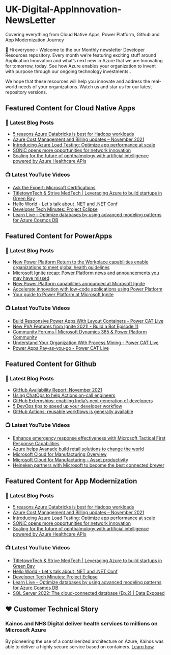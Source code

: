 # UK-Digital-AppInnovation-NewsLetter

Covering everything from Cloud Native Apps, Power Platform, Github and App Modernization Journey

👋 Hi everyone – Welcome to the our Monthly newsletter Developer Resources repository. Every month we’re featuring exciting stuff around Application Innovation and what’s next new in Azure that we are Innovating for tomorrow, today. See how Azure enables your organization to invent with purpose through our ongoing technology investments..


We hope that these resources will help you innovate and address the real-world needs of your organizations. Watch us and star us for our latest repository versions.

## Featured Content for Cloud Native Apps


### 📝 Latest Blog Posts

    
<!-- BLOGCNA:START -->
- [5 reasons Azure Databricks is best for Hadoop workloads](https://azure.microsoft.com/blog/5-reasons-azure-databricks-is-best-for-hadoop-workloads/)
- [Azure Cost Management and Billing updates – November 2021](https://azure.microsoft.com/blog/azure-cost-management-and-billing-updates-november-2021/)
- [Introducing Azure Load Testing: Optimize app performance at scale](https://azure.microsoft.com/blog/introducing-azure-load-testing-optimize-app-performance-at-scale/)
- [SONiC opens more opportunities for network innovation](https://azure.microsoft.com/blog/sonic-opens-more-opportunities-for-network-innovation/)
- [Scaling for the future of ophthalmology with artificial intelligence powered by Azure Healthcare APIs](https://azure.microsoft.com/blog/scaling-for-the-future-of-ophthalmology-with-artificial-intelligence-powered-by-azure-healthcare-apis/)
<!-- BLOGCNA:END -->

### 📺 Latest YouTube Videos

 
<!-- YOUTUBECNA:START -->
- [Ask the Expert: Microsoft Certifications](https://www.youtube.com/watch?v=UtKAzxob5F0)
- [TitletownTech &amp; Strive MedTech | Leveraging Azure to build startups in Green Bay](https://www.youtube.com/watch?v=ealFGI2C6kI)
- [Hello World - Let&#39;s talk about .NET and .NET Conf](https://www.youtube.com/watch?v=m032k9Dpg-s)
- [Developer Tech Minutes: Project Eclipse](https://www.youtube.com/watch?v=FWlpthO9Dpk)
- [Learn Live - Optimize databases by using advanced modeling patterns for Azure Cosmos DB](https://www.youtube.com/watch?v=u-Ef3svU5mY)
<!-- YOUTUBECNA:END -->

##  Featured Content for PowerApps
### 📝 Latest Blog Posts
<!-- BLOGPOWER:START -->
- [New Power Platform Return to the Workplace capabilities enable organizations to meet global health guidelines](https://cloudblogs.microsoft.com/powerplatform/2021/11/30/new-power-platform-return-to-the-workplace-capabilities-enable-organizations-to-meet-global-health-guidelines/)
- [Microsoft Ignite recap: Power Platform news and announcements you may have missed](https://cloudblogs.microsoft.com/powerplatform/2021/11/18/microsoft-ignite-recap-power-platform-news-and-announcements-you-may-have-missed/)
- [New Power Platform capabilities announced at Microsoft Ignite](https://cloudblogs.microsoft.com/powerplatform/2021/11/02/new-power-platform-capabilities-announced-at-microsoft-ignite/)
- [Accelerate innovation with low-code applications using Power Platform](https://cloudblogs.microsoft.com/powerplatform/2021/11/02/accelerate-innovation-with-low-code-applications-using-power-platform/)
- [Your guide to Power Platform at Microsoft Ignite](https://cloudblogs.microsoft.com/powerplatform/2021/10/26/your-guide-to-power-platform-at-microsoft-ignite/)
<!-- BLOGPOWER:END -->
 ### 📺 Latest YouTube Videos
    
<!-- YOUTUBEPOWER:START -->
- [Build Responsive Power Apps With Layout Containers - Power CAT Live](https://www.youtube.com/watch?v=N73RaNvaijs)
- [New PVA Features from Ignite 2021! - Build a Bot Episode 11](https://www.youtube.com/watch?v=FTigtv7mUGc)
- [Community Forums |  Microsoft Dynamics 365 &amp; Power Platform Community](https://www.youtube.com/watch?v=oYb-42rCPXQ)
- [Understand Your Organization With Process Mining - Power CAT Live](https://www.youtube.com/watch?v=VH1fdkUmJ3k)
- [Power Apps Pay-as-you-go - Power CAT Live](https://www.youtube.com/watch?v=ZYkGRmhZXLg)
<!-- YOUTUBEPOWER:END -->

##  Featured Content for Github
### 📝 Latest Blog Posts
<!-- BLOGGITHUB:START -->
- [GitHub Availability Report: November 2021](https://github.blog/2021-12-01-github-availability-report-november-2021/)
- [Using ChatOps to help Actions on-call engineers](https://github.blog/2021-12-01-using-chatops-to-help-actions-on-call-engineers/)
- [GitHub Externships: enabling India’s next generation of developers](https://github.blog/2021-11-30-github-externships-enabling-indias-next-generation-of-developers/)
- [5 DevOps tips to speed up your developer workflow](https://github.blog/2021-11-30-5-devops-tips-to-speed-up-your-developer-workflow/)
- [GitHub Actions: reusable workflows is generally available](https://github.blog/2021-11-29-github-actions-reusable-workflows-is-generally-available/)
<!-- BLOGGITHUB:END -->
### 📺 Latest YouTube Videos
<!-- YOUTUBEGITHUB:START -->
- [Enhance emergency response effectiveness with Microsoft Tactical First Response Capabilities](https://www.youtube.com/watch?v=f3PJq8sgtcA)
- [Azure helps Avanade build retail solutions to change the world](https://www.youtube.com/watch?v=nLifqPofyQo)
- [Microsoft Cloud for Manufacturing Overview](https://www.youtube.com/watch?v=sBFwo-QzaYo)
- [Microsoft Cloud for Manufacturing - Asset productivity](https://www.youtube.com/watch?v=qv1syj2Xxts)
- [Heineken partners with Microsoft to become the best connected brewer](https://www.youtube.com/watch?v=C6dq5bPGcNs)
<!-- YOUTUBEGITHUB:END -->
##  Featured Content for App Modernization
### 📝 Latest Blog Posts
<!-- BLOGAPPMOD:START -->
- [5 reasons Azure Databricks is best for Hadoop workloads](https://azure.microsoft.com/blog/5-reasons-azure-databricks-is-best-for-hadoop-workloads/)
- [Azure Cost Management and Billing updates – November 2021](https://azure.microsoft.com/blog/azure-cost-management-and-billing-updates-november-2021/)
- [Introducing Azure Load Testing: Optimize app performance at scale](https://azure.microsoft.com/blog/introducing-azure-load-testing-optimize-app-performance-at-scale/)
- [SONiC opens more opportunities for network innovation](https://azure.microsoft.com/blog/sonic-opens-more-opportunities-for-network-innovation/)
- [Scaling for the future of ophthalmology with artificial intelligence powered by Azure Healthcare APIs](https://azure.microsoft.com/blog/scaling-for-the-future-of-ophthalmology-with-artificial-intelligence-powered-by-azure-healthcare-apis/)
<!-- BLOGAPPMOD:END -->
### 📺 Latest YouTube Videos
<!-- YOUTUBEAPPMOD:START -->
- [TitletownTech &amp; Strive MedTech | Leveraging Azure to build startups in Green Bay](https://www.youtube.com/watch?v=ealFGI2C6kI)
- [Hello World - Let&#39;s talk about .NET and .NET Conf](https://www.youtube.com/watch?v=m032k9Dpg-s)
- [Developer Tech Minutes: Project Eclipse](https://www.youtube.com/watch?v=FWlpthO9Dpk)
- [Learn Live - Optimize databases by using advanced modeling patterns for Azure Cosmos DB](https://www.youtube.com/watch?v=u-Ef3svU5mY)
- [SQL Server 2022: The cloud-connected database &lpar;Ep.2&rpar; | Data Exposed](https://www.youtube.com/watch?v=Z7vLzouxI-s)
<!-- YOUTUBEAPPMOD:END -->


## ♥️ Customer Technical Story 

### Kainos and NHS Digital deliver health services to millions on Microsoft Azure

By pioneering the use of a containerized architecture on Azure, Kainos was able to deliver a highly secure service based on containers. [Learn how](https://customers.microsoft.com/en-us/story/1368348549535774520-kainos-and-nhs-digital-deliver-health-services-to-millions-on-microsoft-azure)

